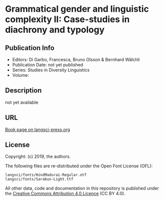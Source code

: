 # Grammatical gender and linguistic complexity II: Case-studies in diachrony and typology 

## Publication Info

- Editors: Di Garbo, Francesca, Bruno Olsson & Bernhard Wälchli
- Publication Date: not yet published
- Series: Studies in Diversity Linguistics  
- Volume: 

## Description
not yet available


## URL

[Book page on langsci-press.org](http://langsci-press.org/catalog/book/237)


## License

Copyright: (c) 2019, the authors.

The following files are re-distributed under the Open Font License (OFL):
```langsci/fonts/AnnapurnaSIL-R.ttf
langsci/fonts/HindMadurai-Regular.otf
langsci/fonts/Sarabun-Light.ttf
```

All other data, code and documentation in this repository is published under the
[Creative Commons Attribution 4.0 Licence](http://creativecommons.org/licenses/by/4.0/)
(CC BY 4.0).
